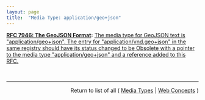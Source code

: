 ```yaml
---
layout: page
title:  "Media Type: application/geo+json"
---
```


**[RFC 7946: The GeoJSON Format](/specs/IETF/RFC/7946 "GeoJSON is a geospatial data interchange format based on JavaScript Object Notation (JSON). It defines several types of JSON objects and the manner in which they are combined to represent data about geographic features, their properties, and their spatial extents. GeoJSON uses a geographic coordinate reference system, World Geodetic System 1984, and units of decimal degrees."):** [The media type for GeoJSON text is "application/geo+json". The entry for "application/vnd.geo+json" in the same registry should have its status changed to be Obsolete with a pointer to the media type "application/geo+json" and a reference added to this RFC.](http://tools.ietf.org/html/rfc7946#section-12 "Read documentation for Media Type &#34;application/geo+json&#34;")

<br/>
<hr/>

<p style="text-align: right">Return to list of all ( <a href="../media-types">Media Types</a> | <a href="../">Web Concepts</a> )</p>